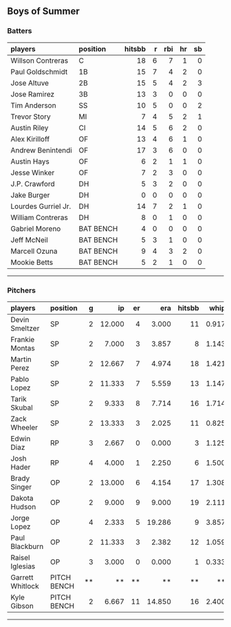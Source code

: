 ## Boys of Summer

### Batters

 
|players             |position  | hitsbb|  r| rbi| hr| sb| 
|:-------------------|:---------|------:|--:|---:|--:|--:| 
|Willson Contreras   |C         |     18|  6|   7|  1|  0| 
|Paul Goldschmidt    |1B        |     15|  7|   4|  2|  0| 
|Jose Altuve         |2B        |     15|  5|   4|  2|  3| 
|Jose Ramirez        |3B        |     13|  3|   0|  0|  0| 
|Tim Anderson        |SS        |     10|  5|   0|  0|  2| 
|Trevor Story        |MI        |      7|  4|   5|  2|  1| 
|Austin Riley        |CI        |     14|  5|   6|  2|  0| 
|Alex Kirilloff      |OF        |     13|  4|   6|  1|  0| 
|Andrew Benintendi   |OF        |     17|  3|   6|  0|  0| 
|Austin Hays         |OF        |      6|  2|   1|  1|  0| 
|Jesse Winker        |OF        |      7|  2|   3|  0|  0| 
|J.P. Crawford       |DH        |      5|  3|   2|  0|  0| 
|Jake Burger         |DH        |      0|  0|   0|  0|  0| 
|Lourdes Gurriel Jr. |DH        |     14|  7|   2|  1|  0| 
|William Contreras   |DH        |      8|  0|   1|  0|  0| 
|Gabriel Moreno      |BAT BENCH |      4|  0|   0|  0|  0| 
|Jeff McNeil         |BAT BENCH |      5|  3|   1|  0|  0| 
|Marcell Ozuna       |BAT BENCH |      9|  4|   3|  2|  0| 
|Mookie Betts        |BAT BENCH |      5|  2|   1|  0|  0| 


* * *

### Pitchers

 
|players          |position    |  g|     ip| er|    era| hitsbb|  whip| so|  w| sv| 
|:----------------|:-----------|--:|------:|--:|------:|------:|-----:|--:|--:|--:| 
|Devin Smeltzer   |SP          |  2| 12.000|  4|  3.000|     11| 0.917| 12|  0|  0| 
|Frankie Montas   |SP          |  2|  7.000|  3|  3.857|      8| 1.143|  8|  0|  0| 
|Martin Perez     |SP          |  2| 12.667|  7|  4.974|     18| 1.421| 10|  2|  0| 
|Pablo Lopez      |SP          |  2| 11.333|  7|  5.559|     13| 1.147| 10|  0|  0| 
|Tarik Skubal     |SP          |  2|  9.333|  8|  7.714|     16| 1.714|  6|  0|  0| 
|Zack Wheeler     |SP          |  2| 13.333|  3|  2.025|     11| 0.825| 13|  1|  0| 
|Edwin Diaz       |RP          |  3|  2.667|  0|  0.000|      3| 1.125|  6|  0|  2| 
|Josh Hader       |RP          |  4|  4.000|  1|  2.250|      6| 1.500|  7|  0|  3| 
|Brady Singer     |OP          |  2| 13.000|  6|  4.154|     17| 1.308| 14|  0|  0| 
|Dakota Hudson    |OP          |  2|  9.000|  9|  9.000|     19| 2.111|  5|  1|  0| 
|Jorge Lopez      |OP          |  4|  2.333|  5| 19.286|      9| 3.857|  6|  0|  0| 
|Paul Blackburn   |OP          |  2| 11.333|  3|  2.382|     12| 1.059| 12|  0|  0| 
|Raisel Iglesias  |OP          |  3|  3.000|  0|  0.000|      1| 0.333|  5|  0|  2| 
|Garrett Whitlock |PITCH BENCH | **|     **| **|     **|     **|    **| **| **| **| 
|Kyle Gibson      |PITCH BENCH |  2|  6.667| 11| 14.850|     16| 2.400|  4|  0|  0| 


* * *


